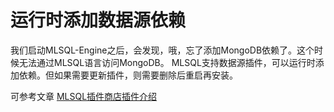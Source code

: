 # 运行时添加数据源依赖

我们启动MLSQL-Engine之后，会发现，哦，忘了添加MongoDB依赖了。这个时候无法通过MLSQL语言访问MongoDB。
MLSQL支持数据源插件，可以运行时添加依赖。但如果需要更新插件，则需要删除后重启再安装。

可参考文章 [MLSQL插件商店插件介绍](https://zhuanlan.zhihu.com/p/94737729)




